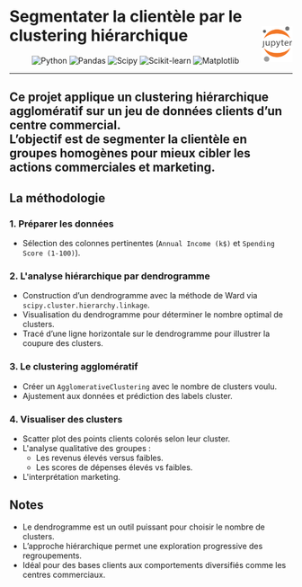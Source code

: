 # **Segmentater la clientèle par le clustering hiérarchique**<a href="../../"><img align="right" src="https://github.com/MiKL5/Python/blob/master/assets/logo/Jupyter.svg" alt="Jupyter" height="64px"></a>
<div align="center">

![Python](https://img.shields.io/badge/python-3.13-blue?style=flat&logo=python&logoColor=ffd43b) 
![Pandas](https://img.shields.io/badge/pandas-Data_Analysis-150458?style=flat&logo=pandas&logoColor=white) 
![Scipy](https://img.shields.io/badge/scipy-Hierarchical_Clustering-8CAAE6?style=flat&logo=scipy) 
![Scikit-learn](https://img.shields.io/badge/scikit--learn-Clustering-F7931E?style=flat&logo=scikit-learn&logoColor=white) 
![Matplotlib](https://img.shields.io/badge/matplotlib-Visualization-11557C?style=flat&logo=matplotlib&logoColor=white)

</div><hr>

Ce projet applique un **clustering hiérarchique agglomératif** sur un jeu de données clients d’un centre commercial.  
L’objectif est de segmenter la clientèle en groupes homogènes pour mieux cibler les actions commerciales et marketing.
---
## **La méthodologie**
### **1. Préparer les données**
* Sélection des colonnes pertinentes (`Annual Income (k$)` et `Spending Score (1-100)`).
### **2. L'analyse hiérarchique par dendrogramme**
* Construction d’un dendrogramme avec la méthode de Ward via `scipy.cluster.hierarchy.linkage`.  
* Visualisation du dendrogramme pour déterminer le nombre optimal de clusters.  
* Tracé d’une ligne horizontale sur le dendrogramme pour illustrer la coupure des clusters.
### **3. Le clustering agglomératif**
* Créer un `AgglomerativeClustering` avec le nombre de clusters voulu.  
* Ajustement aux données et prédiction des labels cluster.
### **4. Visualiser des clusters**
* Scatter plot des points clients colorés selon leur cluster.  
* L'analyse qualitative des groupes :  
  * Les revenus élevés versus faibles.  
  * Les scores de dépenses élevés vs faibles.  
* L'interprétation marketing.
## **Notes**
* Le dendrogramme est un outil puissant pour choisir le nombre de clusters.
* L’approche hiérarchique permet une exploration progressive des regroupements.  
* Idéal pour des bases clients aux comportements diversifiés comme les centres commerciaux.
